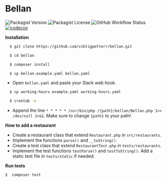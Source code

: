 # Bellan

![Packagist Version](https://img.shields.io/packagist/v/viktigpetterr/lunchtime)
![Packagist License](https://img.shields.io/packagist/l/viktigpetterr/lunchtime)
![GitHub Workflow Status](https://img.shields.io/github/workflow/status/viktigpetterr/lunchtime/PHP%20Composer)
[![codecov](https://codecov.io/gh/viktigpetterr/bellan/branch/main/graph/badge.svg?token=DPW9GSYHUK)](https://codecov.io/gh/viktigpetterr/bellan)

**Installation**
```sh
  $ git clone https://github.com/viktigpetterr/bellan.git
```
```sh
  $ cd bellan
```
```sh
  $ composer install
  ```
```sh
  $ cp bellan.example.yaml bellan.yaml
```
- Open `bellan.yaml` and paste your Slack web hook.


```sh
  $ cp working-hours.example.yaml working-hours.yaml
```  
```sh
  $ crontab -e
```
- Append the line `* * * * * /usr/bin/php /{path}/bellan/Bellan.php 1>> /dev/null 2>&1`. Make sure to change `{path}` to your path!

**How to add a restaurant**
 - Create a restaurant class that extend `Restaurant.php` in `src/restaurants`.
 - Implement the functions `parse()` and `__toString()`.
 - Create a test class that extend `RestaurantTest.php` in `tests/restaurants`.
 - Implement the test functions `testParse()` and `testToString()`. Add a static test file in `tests/static` if needed.

**Run tests**
```sh
$  composer test
```
